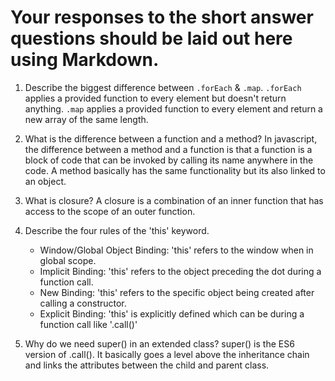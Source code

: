 # Your responses to the short answer questions should be laid out here using Markdown.
1. Describe the biggest difference between `.forEach` & `.map`.
   `.forEach` applies a provided function to every element but doesn't return anything.
   `.map` applies a provided function to every element and return a new array of the same length.

2. What is the difference between a function and a method?
   In javascript, the difference between a method and a function is that a function is a block of code
   that can be invoked by calling its name anywhere in the code. A method basically has the same functionality
   but its also linked to an object.

3. What is closure?
   A closure is a combination of an inner function that has access to the scope of an outer function.

4. Describe the four rules of the 'this' keyword.
   - Window/Global Object Binding: 'this' refers to the window when in global scope.
   - Implicit Binding: 'this' refers to the object preceding the dot during a function call.
   - New Binding: 'this' refers to the specific object being created after calling a constructor.
   - Explicit Binding: 'this' is explicitly defined which can be during a function call like '.call()'
   
5. Why do we need super() in an extended class?
   super() is the ES6 version of .call(). It basically goes a level above the
   inheritance chain and links the attributes between the child and parent class.
